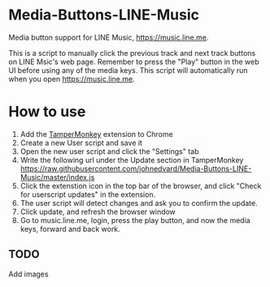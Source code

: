 # Media-Buttons-LINE-Music
Media button support for LINE Music, https://music.line.me.

This is a script to manually click the previous track and next track buttons on LINE Msic's web page. Remember to press the "Play" button in the web UI before using any of the media keys. This script will automatically run when you open https://music.line.me.

# How to use

1. Add the [TamperMonkey](https://chrome.google.com/webstore/detail/tampermonkey/dhdgffkkebhmkfjojejmpbldmpobfkfo) extension to Chrome
2. Create a new User script and save it
3. Open the new user script and click the "Settings" tab
4. Write the following url under the Update section in TamperMonkey
https://raw.githubusercontent.com/johnedvard/Media-Buttons-LINE-Music/master/index.js
5. Click the extenstion icon in the top bar of the browser, and click "Check for userscript updates" in the extension.
6. The user script will detect changes and ask you to confirm the update. 
7. Click update, and refresh the browser window
8. Go to music.line.me, login, press the play button, and now the media keys, forward and back work.

## TODO
Add images
